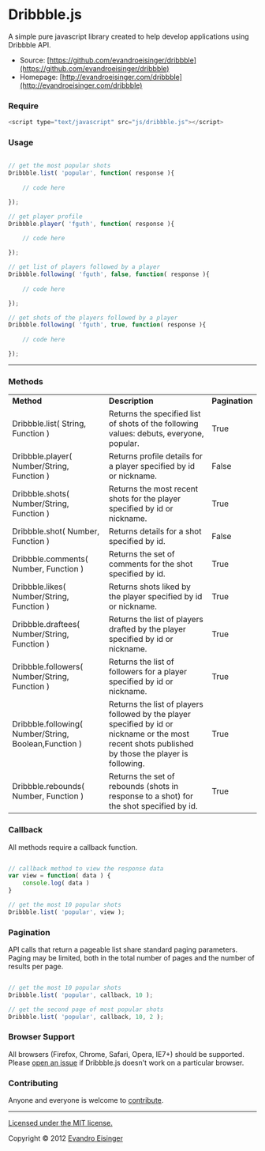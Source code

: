# Dribbble.js

A simple pure javascript library created to help develop applications using Dribbble API.

* Source: [https://github.com/evandroeisinger/dribbble](https://github.com/evandroeisinger/dribbble)
* Homepage: [http://evandroeisinger.com/dribbble](http://evandroeisinger.com/dribbble)

### Require

``` js
<script type="text/javascript" src="js/dribbble.js"></script>
```

### Usage

``` js

// get the most popular shots
Dribbble.list( 'popular', function( response ){
	
	// code here

});

// get player profile
Dribbble.player( 'fguth', function( response ){
	
	// code here

});

// get list of players followed by a player 
Dribbble.following( 'fguth', false, function( response ){
	
	// code here

});

// get shots of the players followed by a player 
Dribbble.following( 'fguth', true, function( response ){
	
	// code here

});

```

----

### Methods

<table>
  <tr>
    <td><strong>Method</strong></td>
    <td><strong>Description</strong></td>
    <td><strong>Pagination</strong></td>
  </tr>
  <tr>
    <td>Dribbble.list( String, Function )</td>
    <td>Returns the specified list of shots of the following values: debuts, everyone, popular.</td>
    <td>True</td>
  </tr>
  <tr>
    <td>Dribbble.player( Number/String, Function )</td>
    <td>Returns profile details for a player specified by id or nickname.</td>
    <td>False</td>
  </tr>
  <tr>
    <td>Dribbble.shots( Number/String, Function )</td>
    <td>Returns the most recent shots for the player specified by id or nickname.</td>
    <td>True</td>
  </tr>
  <tr>
    <td>Dribbble.shot( Number, Function )</td>
    <td>Returns details for a shot specified by id.</td>
    <td>False</td>
  </tr>
  <tr>
    <td>Dribbble.comments( Number, Function )</td>
    <td>Returns the set of comments for the shot specified by id.</td>
    <td>True</td>
  </tr>
  <tr>
    <td>Dribbble.likes( Number/String, Function )</td>
    <td>Returns shots liked by the player specified by id or nickname.</td>
    <td>True</td>
  </tr>
  <tr>
    <td>Dribbble.draftees( Number/String, Function )</td>
    <td>Returns the list of players drafted by the player specified by id or nickname.</td>
    <td>True</td>
  </tr>
  <tr>
    <td>Dribbble.followers( Number/String, Function )</td>
    <td>Returns the list of followers for a player specified by id or nickname.</td>
    <td>True</td>
  </tr>
   <tr>
    <td>Dribbble.following( Number/String, Boolean,Function )</td>
    <td>Returns the list of players followed by the player specified by id or nickname or the most recent shots published by those the player is following.</td>
    <td>True</td>
  </tr>
   <tr>
    <td>Dribbble.rebounds( Number, Function )</td>
    <td>Returns the set of rebounds (shots in response to a shot) for the shot specified by id.</td>
    <td>True</td>
  </tr>
</table>

### Callback

All methods require a callback function.

``` js

// callback method to view the response data
var view = function( data ) {
	console.log( data )
}

// get the most 10 popular shots
Dribbble.list( 'popular', view );

```

### Pagination

API calls that return a pageable list share standard paging parameters. Paging may be limited, both in the total number of pages and the number of results per page.

``` js

// get the most 10 popular shots
Dribbble.list( 'popular', callback, 10 );

// get the second page of most popular shots
Dribbble.list( 'popular', callback, 10, 2 );

```

### Browser Support

All browsers (Firefox, Chrome, Safari, Opera, IE7+) should be supported. Please [open an issue](https://github.com/evandroeisinger/dribbble/issues) if Dribbble.js doesn't work on a particular browser.

### Contributing

Anyone and everyone is welcome to [contribute](https://github.com/evandroeisinger/dribbble/fork).

----

[Licensed under the MIT license.](http://www.opensource.org/licenses/mit-license.php)

Copyright © 2012 [Evandro Eisinger](http://evandroeisinger.com)